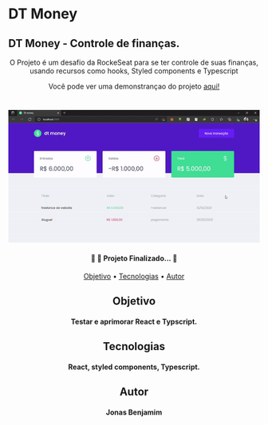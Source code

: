 # DT Money

## DT Money - Controle de finanças.
<p align="center">O Projeto é um desafio da RockeSeat para se ter controle de suas finanças, usando recursos como hooks, Styled components e Typescript</p>

<p align="center"> Você pode ver uma demonstrançao do projeto <a href="https://jpmoney.netlify.app/"> aqui! <a/>
	
# 
<div align="center">	
<img  alt="gif dt money" title="dt money" src="/src/toreadme//ezgif.com-gif-maker.gif" />
  <div/>

<h4 align="center"> 
	🚧 🚀 Projeto Finalizado...  🚧
  </h4>



<p align="center">
 <a href="#objetivo">Objetivo</a> • 
 <a href="#tecnologias">Tecnologias</a> •  
 <a href="#autor">Autor</a>
</p>


  
  ## Objetivo 
  
  #### Testar e aprimorar React e Typscript.
  
  ## Tecnologias
  
  #### React, styled components, Typescript.
  
  ## Autor
  
  #### Jonas Benjamim
  

